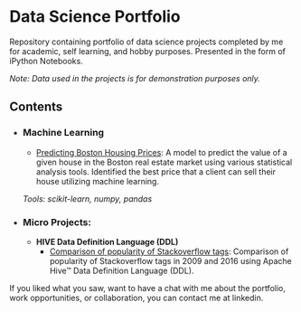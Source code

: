 # Data Science Portfolio
Repository containing portfolio of data science projects completed by me for academic, self learning, and hobby purposes. Presented in the form of iPython Notebooks.

_Note: Data used in the projects is for demonstration purposes only._

## Contents

- ### Machine Learning

	- [Predicting Boston Housing Prices](https://github.com/lsirse/Data-Science-Portfolio/tree/master/boston_housing): A model to predict the value of a given house in the Boston real estate market using various statistical analysis tools. Identified the best price that a client can sell their house utilizing machine learning.

	_Tools: scikit-learn, numpy, pandas_

	

- ### Micro Projects: 

	- __HIVE Data Definition Language (DDL)__
		- [Comparison of popularity of Stackoverflow tags](https://github.com/lsirse/Data-Science-Portfolio/tree/master/Micro%20Projects/Stackoverflow_tag_popularity-Hive%20DDL): Comparison of popularity of Stackoverflow tags in 2009 and 2016 using Apache Hive™ Data Definition Language (DDL).

If you liked what you saw, want to have a chat with me about the portfolio, work opportunities, or collaboration, you can contact me at linkedin. 
